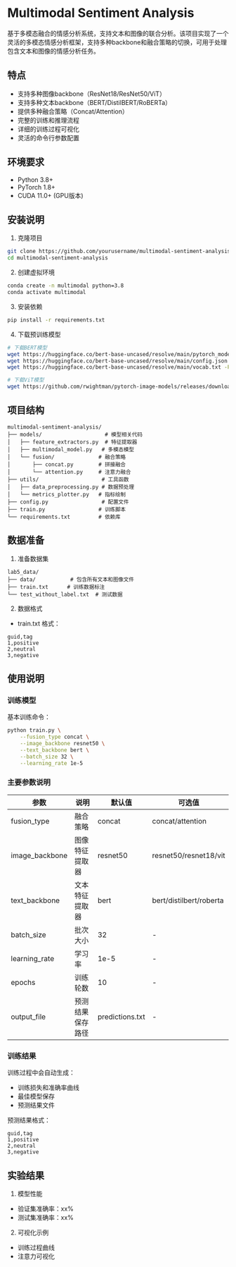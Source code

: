 # Multimodal Sentiment Analysis

基于多模态融合的情感分析系统，支持文本和图像的联合分析。该项目实现了一个灵活的多模态情感分析框架，支持多种backbone和融合策略的切换，可用于处理包含文本和图像的情感分析任务。

## 特点

- 支持多种图像backbone（ResNet18/ResNet50/ViT）
- 支持多种文本backbone（BERT/DistilBERT/RoBERTa）
- 提供多种融合策略（Concat/Attention）
- 完整的训练和推理流程
- 详细的训练过程可视化
- 灵活的命令行参数配置

## 环境要求

- Python 3.8+
- PyTorch 1.8+
- CUDA 11.0+ (GPU版本)

## 安装说明

1. 克隆项目
```bash
git clone https://github.com/yourusername/multimodal-sentiment-analysis.git
cd multimodal-sentiment-analysis
```

2. 创建虚拟环境
```bash
conda create -n multimodal python=3.8
conda activate multimodal
```

3. 安装依赖
```bash
pip install -r requirements.txt
```

4. 下载预训练模型
```bash
# 下载BERT模型
wget https://huggingface.co/bert-base-uncased/resolve/main/pytorch_model.bin -P ./bert-base-uncased/
wget https://huggingface.co/bert-base-uncased/resolve/main/config.json -P ./bert-base-uncased/
wget https://huggingface.co/bert-base-uncased/resolve/main/vocab.txt -P ./bert-base-uncased/

# 下载ViT模型
wget https://github.com/rwightman/pytorch-image-models/releases/download/v0.1-vitjx/jx_vit_base_p16_224-80ecf9dd.pth -P ./timm_models/
```

## 项目结构
```
multimodal-sentiment-analysis/
├── models/                    # 模型相关代码
│   ├── feature_extractors.py  # 特征提取器
│   ├── multimodal_model.py   # 多模态模型
│   └── fusion/              # 融合策略
│       ├── concat.py        # 拼接融合
│       └── attention.py     # 注意力融合
├── utils/                    # 工具函数
│   ├── data_preprocessing.py # 数据预处理
│   └── metrics_plotter.py   # 指标绘制
├── config.py                 # 配置文件
├── train.py                 # 训练脚本
└── requirements.txt         # 依赖库
```

## 数据准备

1. 准备数据集
```
lab5_data/
├── data/           # 包含所有文本和图像文件
├── train.txt      # 训练数据标注
└── test_without_label.txt  # 测试数据
```

2. 数据格式
- train.txt 格式：
```
guid,tag
1,positive
2,neutral
3,negative
```

## 使用说明

### 训练模型

基本训练命令：
```bash
python train.py \
    --fusion_type concat \
    --image_backbone resnet50 \
    --text_backbone bert \
    --batch_size 32 \
    --learning_rate 1e-5
```

### 主要参数说明

| 参数 | 说明 | 默认值 | 可选值 |
|------|------|--------|--------|
| fusion_type | 融合策略 | concat | concat/attention |
| image_backbone | 图像特征提取器 | resnet50 | resnet50/resnet18/vit |
| text_backbone | 文本特征提取器 | bert | bert/distilbert/roberta |
| batch_size | 批次大小 | 32 | - |
| learning_rate | 学习率 | 1e-5 | - |
| epochs | 训练轮数 | 10 | - |
| output_file | 预测结果保存路径 | predictions.txt | - |

### 训练结果

训练过程中会自动生成：
- 训练损失和准确率曲线
- 最佳模型保存
- 预测结果文件

预测结果格式：
```
guid,tag
1,positive
2,neutral
3,negative
```

## 实验结果

1. 模型性能
- 验证集准确率：xx%
- 测试集准确率：xx%

2. 可视化示例
- 训练过程曲线
- 注意力可视化

